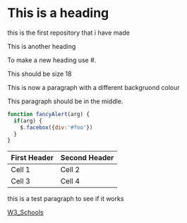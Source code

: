 
# This is a heading 

this is the first repository that i have made

This is another heading

To make a new heading use #.

 This should be size 18

 This is now a paragraph with a different backgruond colour

 This paragraph should be in the middle.


```javascript
function fancyAlert(arg) {
  if(arg) {
    $.facebox({div:'#foo'})
  }
}
```

First Header | Second Header
------------ | -------------
Cell 1 | Cell 2
Cell 3 | Cell 4


<p>this is a test paragraph to see if it works</p>

[W3_Schools](https://www.w3schools.com/)

